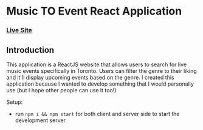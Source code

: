 # Music TO Event React Application

### [Live Site](https://btangsup.github.io/Music-TO-Event/)

## Introduction
This application is a ReactJS website that allows users to search for live music events specifically in Toronto. Users can filter the genre to their liking and it'll display upcoming events based on the genre. I created this application because I wanted to develop something that I would personally use (but I hope other people can use it too!)

Setup:
- run ```npm i && npm start``` for both client and server side to start the development server
